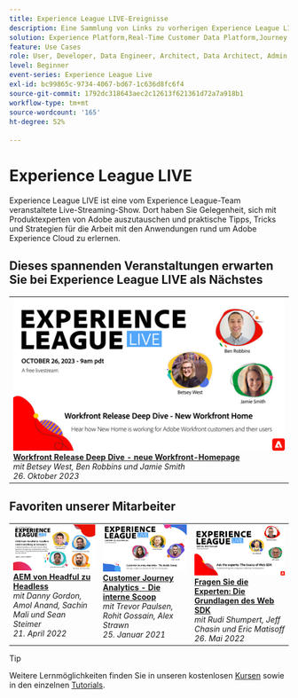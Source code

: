```yaml
---
title: Experience League LIVE-Ereignisse
description: Eine Sammlung von Links zu vorherigen Experience League LIVE-Ereignissen
solution: Experience Platform,Real-Time Customer Data Platform,Journey Optimizer,Experience Manager,Target,Audience Manager,Analytics
feature: Use Cases
role: User, Developer, Data Engineer, Architect, Data Architect, Admin, Leader
level: Beginner
event-series: Experience League Live
exl-id: bc99865c-9734-4067-bd67-1c636d8fc6f4
source-git-commit: 1792dc318643aec2c12613f621361d72a7a918b1
workflow-type: tm+mt
source-wordcount: '165'
ht-degree: 52%

---
```


# Experience League LIVE 

Experience League LIVE ist eine vom Experience League-Team veranstaltete Live-Streaming-Show.  Dort haben Sie Gelegenheit, sich mit Produktexperten von Adobe auszutauschen und praktische Tipps, Tricks und Strategien für die Arbeit mit den Anwendungen rund um Adobe Experience Cloud zu erlernen.

<div id="upcoming-events">

## Dieses spannenden Veranstaltungen erwarten Sie bei Experience League LIVE als Nächstes

<table>
<tr>
  <td style="vertical-align: top;"><a href="episodes/exl-live-episode-10-26-23.md">
      <img alt="Experience League LIVE Apr. 21" src="assets/Oct26_exl_live_WebBanner.png">
    </a>
    <div>
      <a href="episodes/exl-live-episode-10-26-23.md">
        <strong>Workfront Release Deep Dive - neue Workfront-Homepage</strong>
      </a>
      <br/><em>mit Betsey West, Ben Robbins und Jamie Smith</em>
      <br/><em>26. Oktober 2023</em>
    </div>
  </td>
</tr>
</table>


</div>

<div id="recs-overview-body-1"></div>
<div id="recs-overview-body-2"></div>
<div id="recs-overview-body-3"></div>
<div id="recs-overview-body-4"></div>
<div id="recs-overview-body-5"></div>
<div id="recs-overview-body-6"></div>

<div id="past-events">


</div>

## Favoriten unserer Mitarbeiter

<table style="max-width: 1214px;">

<tr>
  <td style="vertical-align: top;"><a href="episodes/exl-live-episode-04-21-22.md">
      <img alt="Experience League LIVE Apr. 21" src="assets/youtube-thumbnails/april-21-yt.jpg">
    </a>
    <div>
      <a href="/help/experience-league-live/episodes/exl-live-episode-04-21-22.md">
        <strong>AEM von Headful zu Headless</strong>
      </a>
      <br/><em>mit Danny Gordon, Amol Anand, Sachin Mali und Sean Steimer</em>
      <br/><em>21. April 2022</em>
    </div>
  </td>

<td style="vertical-align: top;">
    <a href="episodes/exl-live-episode-08.md">
      <img alt="Experience League LIVE ep8" src="./assets/youtube-thumbnails/jan-25-yt.jpg">
    </a>
    <div>
      <a href="episodes/exl-live-episode-08.md"><strong>Customer Journey Analytics - Die interne Scoop</strong></a>
      <br/><em>mit Trevor Paulsen, Rohit Gossain, Alex Strawn</em>
      <br/><em>25. Januar 2021</em>
    </div>
  </td>

<td style="vertical-align: top;">
    <a href="episodes/exl-live-episode-05-26-22.md">
      <img alt="Experience League LIVE 26. Mai" src="assets/May26_exl_live_banner_web_1920_WebBanner.png">
    </a>
    <div>
      <a href="episodes/exl-live-episode-05-26-22.md">
        <strong>Fragen Sie die Experten: Die Grundlagen des Web SDK</strong>
      </a>
      <br/><em>mit Rudi Shumpert, Jeff Chasin und Eric Matisoff</em>
      <br/><em>26. Mai 2022</em>
    </div>
  </td>
  </tr>

</table>


>[!TIP]
>
>Weitere Lernmöglichkeiten finden Sie in unseren kostenlosen [Kursen](https://experienceleague.adobe.com/?lang=de#dashboard/learning) sowie in den einzelnen [Tutorials](https://experienceleague.adobe.com/docs/home-tutorials.html?lang=de).
